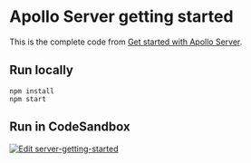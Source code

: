 # Apollo Server getting started

<!-- TODO: update link once finalized -->

This is the complete code from [Get started with Apollo Server](https://www.apollographql.com/docs/apollo-server/v4/getting-started/).

## Run locally

```shell
npm install
npm start
```

## Run in CodeSandbox

<a href="https://codesandbox.io/s/github/apollographql/docs-examples/tree/RK/add-as4-getting-started/apollo-server/v4/getting-started?fontsize=14&hidenavigation=1&theme=dark">
  <img alt="Edit server-getting-started" src="https://codesandbox.io/static/img/play-codesandbox.svg">
</a>
